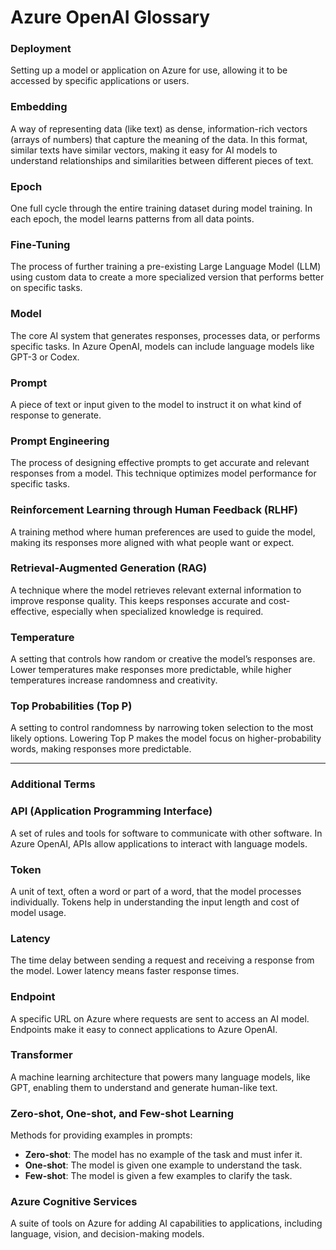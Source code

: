 # Azure OpenAI Glossary

### Deployment
Setting up a model or application on Azure for use, allowing it to be accessed by specific applications or users.

### Embedding
A way of representing data (like text) as dense, information-rich vectors (arrays of numbers) that capture the meaning of the data. In this format, similar texts have similar vectors, making it easy for AI models to understand relationships and similarities between different pieces of text.

### Epoch
One full cycle through the entire training dataset during model training. In each epoch, the model learns patterns from all data points.

### Fine-Tuning
The process of further training a pre-existing Large Language Model (LLM) using custom data to create a more specialized version that performs better on specific tasks.

### Model
The core AI system that generates responses, processes data, or performs specific tasks. In Azure OpenAI, models can include language models like GPT-3 or Codex.

### Prompt
A piece of text or input given to the model to instruct it on what kind of response to generate.

### Prompt Engineering
The process of designing effective prompts to get accurate and relevant responses from a model. This technique optimizes model performance for specific tasks.

### Reinforcement Learning through Human Feedback (RLHF)
A training method where human preferences are used to guide the model, making its responses more aligned with what people want or expect.

### Retrieval-Augmented Generation (RAG)
A technique where the model retrieves relevant external information to improve response quality. This keeps responses accurate and cost-effective, especially when specialized knowledge is required.

### Temperature
A setting that controls how random or creative the model’s responses are. Lower temperatures make responses more predictable, while higher temperatures increase randomness and creativity.

### Top Probabilities (Top P)
A setting to control randomness by narrowing token selection to the most likely options. Lowering Top P makes the model focus on higher-probability words, making responses more predictable.

---

### Additional Terms

### API (Application Programming Interface)
A set of rules and tools for software to communicate with other software. In Azure OpenAI, APIs allow applications to interact with language models.

### Token
A unit of text, often a word or part of a word, that the model processes individually. Tokens help in understanding the input length and cost of model usage.

### Latency
The time delay between sending a request and receiving a response from the model. Lower latency means faster response times.

### Endpoint
A specific URL on Azure where requests are sent to access an AI model. Endpoints make it easy to connect applications to Azure OpenAI.

### Transformer
A machine learning architecture that powers many language models, like GPT, enabling them to understand and generate human-like text.

### Zero-shot, One-shot, and Few-shot Learning
Methods for providing examples in prompts:
- **Zero-shot**: The model has no example of the task and must infer it.
- **One-shot**: The model is given one example to understand the task.
- **Few-shot**: The model is given a few examples to clarify the task.

### Azure Cognitive Services
A suite of tools on Azure for adding AI capabilities to applications, including language, vision, and decision-making models.

